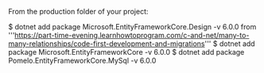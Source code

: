 
From the production folder of your project:


$ dotnet add package Microsoft.EntityFrameworkCore.Design -v 6.0.0 from '''https://part-time-evening.learnhowtoprogram.com/c-and-net/many-to-many-relationships/code-first-development-and-migrations'''
$ dotnet add package Microsoft.EntityFrameworkCore -v 6.0.0
$ dotnet add package Pomelo.EntityFrameworkCore.MySql -v 6.0.0